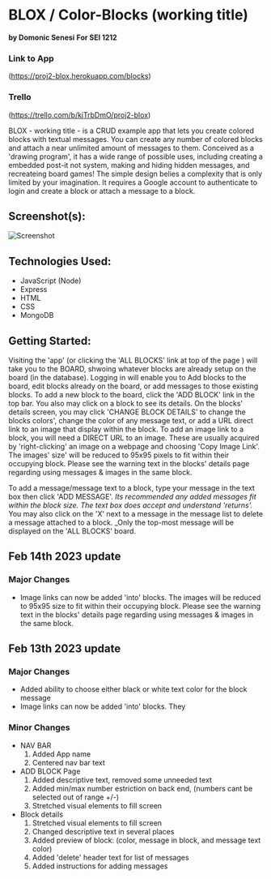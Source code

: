 # BLOX / Color-Blocks (working title)
**by Domonic Senesi**
**For SEI 1212**

### Link to App
(https://proj2-blox.herokuapp.com/blocks)

### Trello
(https://trello.com/b/kjTrbDmO/proj2-blox)

BLOX - working title - is a CRUD example app that lets you create colored blocks with textual messages. You can create any number of colored blocks and attach a near unlimited amount of messages to them. Conceived as a 'drawing program', it has a wide range of possible uses, including creating a embedded post-it not system, making and hiding hidden messages, and recreateing board games! The simple design belies a complexity that is only limited by your imagination. It requires a Google account to authenticate to login and create a block or attach a message to a block.

## Screenshot(s): 

![Screenshot](https://github.com/D-Sen/proj2-blox/blob/main/Screenshot-1.png) 

## Technologies Used: 
* JavaScript (Node)
* Express 
* HTML 
* CSS
* MongoDB

## Getting Started: 

Visiting the 'app' (or clicking the 'ALL BLOCKS' link at top of the page ) will take you to the BOARD, shwoing whatever blocks are already setup on the board (in the database). Logging in will enable you to Add blocks to the board, edit blocks already on the board, or add messages to those existing blocks. To add a new block to the board, click the 'ADD BLOCK' link in the top bar. You also may click on a block to see its details. On the blocks' details screen, you may click 'CHANGE BLOCK DETAILS' to change the blocks colors', change the color of any message text, or add a URL direct link to an image that display within the block. To add an image link to a block, you will need a DIRECT URL to an image. These are usually acquired by 'right-clicking' an image on a webpage and choosing 'Copy Image Link'. The images' size' will be reduced to 95x95 pixels to fit within their occupying block. Please see the warning text in the blocks' details page regarding using messages & images in the same block.

To add a message/message text to a block, type your message in the text box then click 'ADD MESSAGE'. _Its recommended any added messages fit within the block size. The text box does accept and understand 'returns'._ You may also click on the 'X' next to a message in the message list to delete a message attached to a block. _Only the top-most message will be displayed on the 'ALL BLOCKS' board.


## Feb 14th 2023 update

### Major Changes

* Image links can now be added 'into' blocks. The images will be reduced to 95x95 size to fit within their occupying block. Please see the warning text in the blocks'  details page regarding using messages & images in the same block.



## Feb 13th 2023 update


### Major Changes

* Added ability to choose either black or white text color for the block message
* Image links can now be added 'into' blocks. They 

### Minor Changes

* NAV BAR
    1. Added App name
    2. Centered nav bar text
* ADD BLOCK Page
    1. Added descriptive text, removed some unneeded text
    2. Added min/max number estriction on back end, (numbers cant be selected out of range +/-)
    3. Stretched visual elements to fill screen
* Block details 
    1. Stretched visual elements to fill screen
    2. Changed descriptive text in several places
    3. Added preview of block: (color, message in block, and message text color)
    4. Added 'delete' header text for list of messages
    5. Added instructions for adding messages

